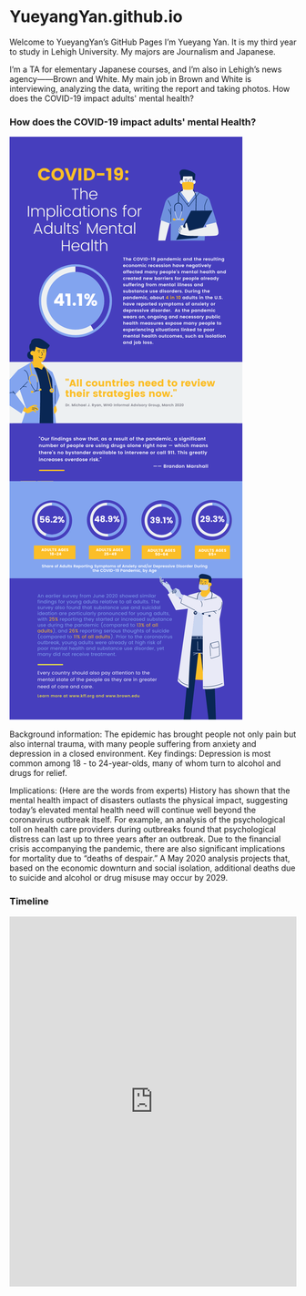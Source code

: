 # YueyangYan.github.io

Welcome to YueyangYan’s GitHub Pages
I’m Yueyang Yan. It is my third year to study in Lehigh University. My majors are Journalism and Japanese.

I’m a TA for elementary Japanese courses, and I’m also in Lehigh’s news agency——Brown and White. My main job in Brown and White is interviewing, analyzing the data, writing the report and taking photos.
How does the COVID-19 impact adults' mental health?

### How does the COVID-19 impact adults' mental Health?
![COVID](https://github.com/YueyangYan/YueyangYan.github.io/blob/main/COVID.png?raw=true)

Background information: The epidemic has brought people not only pain but also internal trauma, with many people suffering from anxiety and depression in a closed environment.
Key findings: Depression is most common among 18 - to 24-year-olds, many of whom turn to alcohol and drugs for relief.

Implications: (Here are the words from experts) History has shown that the mental health impact of disasters outlasts the physical impact, suggesting today’s elevated mental health need will continue well beyond the coronavirus outbreak itself. For example, an analysis of the psychological toll on health care providers during outbreaks found that psychological distress can last up to three years after an outbreak. Due to the financial crisis accompanying the pandemic, there are also significant implications for mortality due to “deaths of despair.” A May 2020 analysis projects that, based on the economic downturn and social isolation, additional deaths due to suicide and alcohol or drug misuse may occur by 2029.

### Timeline

<iframe src='https://cdn.knightlab.com/libs/timeline3/latest/embed/index.html?source=1gS8fOG5LKZhOziEQurxoVXSJCyc8KpZje6L2aksHy0E&font=Default&lang=en&initial_zoom=2&height=650' width='100%' height='650' webkitallowfullscreen mozallowfullscreen allowfullscreen frameborder='0'></iframe>
